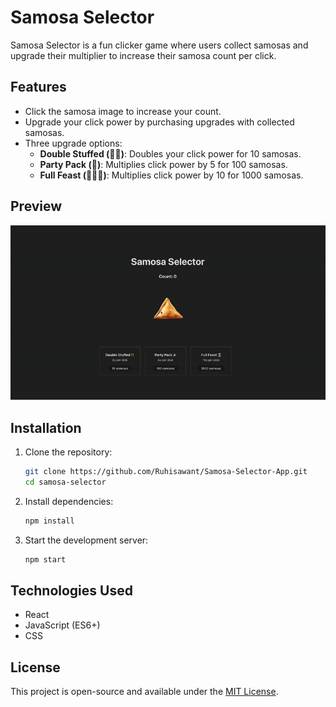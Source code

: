 # Samosa Selector

Samosa Selector is a fun clicker game where users collect samosas and upgrade their multiplier to increase their samosa count per click.

## Features
- Click the samosa image to increase your count.
- Upgrade your click power by purchasing upgrades with collected samosas.
- Three upgrade options:
  - **Double Stuffed (👯‍♀️)**: Doubles your click power for 10 samosas.
  - **Party Pack (🎉)**: Multiplies click power by 5 for 100 samosas.
  - **Full Feast (👩🏽‍🍳)**: Multiplies click power by 10 for 1000 samosas.

## Preview
<img src="./public/preview.gif" alt="Samosa Selector Preview" width="850"/>

## Installation
1. Clone the repository:
	```sh
	git clone https://github.com/Ruhisawant/Samosa-Selector-App.git
	cd samosa-selector
	```
2. Install dependencies:
	```sh
	npm install
	```
3. Start the development server:
	```sh
	npm start
	```

## Technologies Used
- React
- JavaScript (ES6+)
- CSS

## License
This project is open-source and available under the [MIT License](LICENSE).